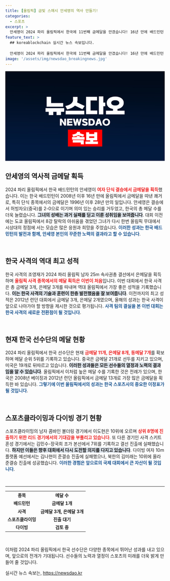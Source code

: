 ```yaml
---
title: [올림픽] 금빛 스매시 안세영의 역사 만들기!
categories:
  - 스포츠
excerpt: >
  안세영이 2024 파리 올림픽에서 한국에 11번째 금메달을 안겼습니다! 16년 만에 배드민턴 단식에서 금메달을 수확한 그녀, 그러나 대표팀에 대한 실망감도 드러냈습니다. 이번 대회에서 한국은 사격과 양궁까지 총 11개의 금메달을 거머쥐며 메달 순위 5위를 기록 중입니다!
feature_text: >
  ## koreablockchain 실시간 뉴스 속보입니다.

  안세영이 2024 파리 올림픽에서 한국에 11번째 금메달을 안겼습니다! 16년 만에 배드민턴 단식에서 금메달을 수확한 그녀, 그러나 대표팀에 대한 실망감도 드러냈습니다. 이번 대회에서 한국은 사격과 양궁까지 총 11개의 금메달을 거머쥐며 메달 순위 5위를 기록 중입니다!
image: '/assets/img/newsdao_breakingnews.jpg'
---
```


<p><img src="/assets/img/newsdao_breakingnews.jpg" alt="koreablockchain 속보" /></p>

<h2 data-ke-size="size26">안세영의 역사적 금메달 획득</h2>

<p data-ke-size="size16">2024 파리 올림픽에서 한국 배드민턴의 안세영이 <b><span style="color: #ee2323;">여자 단식 결승에서 금메달을 획득</span></b>했습니다. 이는 한국 배드민턴이 2008년 이후 16년 만에 올림픽에서 금메달을 따낸 쾌거로, 특히 단식 종목에서의 금메달은 1996년 이후 28년 만의 일입니다. 안세영은 결승에서 허빙자오(중국)를 2-0으로 이기며 의미 있는 승리를 거두었고, 한국의 총 메달 수를 더욱 늘렸습니다. <b><span style="background-color: #21538527;">그녀의 성배는 과거 실패를 딛고 이룬 성취임을 보여줍니다</span></b>. 대회 이전에는 도쿄 올림픽에서 8강 탈락의 아쉬움을 겪었던 그녀가 다시 한번 올림픽 무대에서 시상대의 정점에 서는 모습은 많은 응원과 희망을 주었습니다. <b><span style="color: #1a5490;">이러한 성과는 한국 배드민턴의 발전과 함께, 안세영 본인의 꾸준한 노력의 결과라고 할 수 있습니다</span></b>.</p>

<p data-ke-size="size16">&nbsp;</p>

<h2 data-ke-size="size26">한국 사격의 역대 최고 성적</h2>

<p data-ke-size="size16">한국 사격의 조영재가 2024 파리 올림픽 남자 25m 속사권총 결선에서 은메달을 획득하며 <b><span style="color: #ee2323;">올림픽 사격 종목에서의 메달 획득은 이번이 처음</span></b>입니다. 이번 대회에서 한국 사격은 총 금메달 3개, 은메달 3개를 따내며 역대 올림픽에서 가장 좋은 성적을 기록했습니다. <b><span style="background-color: #21538527;">이는 한국 사격의 기술과 훈련이 한층 발전했음을 잘 보여줍니다</span></b>. 이전까지의 최고 성적은 2012년 런던 대회에서 금메달 3개, 은메달 2개였으며, 올해의 성과는 한국 사격이 앞으로 나아가야 할 방향을 제시한 것으로 평가됩니다. <b><span style="color: #1a5490;">사격 팀의 결실을 본 이번 대회는 한국 사격의 새로운 전환점이 될 것입니다</span></b>.</p>

<p data-ke-size="size16">&nbsp;</p>

<h2 data-ke-size="size26">현재 한국 선수단의 메달 현황</h2>

<p data-ke-size="size16">2024 파리 올림픽에서 한국 선수단은 현재 <b><span style="color: #ee2323;">금메달 11개, 은메달 8개, 동메달 7개</span></b>를 확보하며 메달 순위 5위를 기록하고 있습니다. 중국은 금메달 21개로 선두를 지키고 있으며, 미국은 19개로 뒤따르고 있습니다. <b><span style="background-color: #21538527;">이러한 성과들은 모든 선수들의 열정과 노력의 결과임을 알 수 있습니다</span></b>. 올림픽에서 이처럼 높은 메달 수를 기록한 것은 전례가 있으며, 한국은 2008년 베이징과 2012년 런던 올림픽에서 금메달 13개로 가장 많은 금메달을 획득한 바 있습니다. <b><span style="color: #1a5490;">그렇기에 이번 올림픽에서의 성과는 한국 스포츠사의 중요한 이정표가 될 것입니다</span></b>.</p>

<p data-ke-size="size16">&nbsp;</p>

<h2 data-ke-size="size26">스포츠클라이밍과 다이빙 경기 현황</h2>

<p data-ke-size="size16">스포츠클라이밍의 남자 콤바인 볼더링 경기에서 이도현은 10위에 오르며 <b><span style="color: #ee2323;">상위 8명에 진출하기 위한 리드 경기에서의 기대감을 부풀리고 있습니다</span></b>. 또 다른 경기인 사격 스키트 혼성 경기에서는 김민수-장국희 조가 본선에서 7위를 기록하고 결선 진출에 실패했습니다. <b><span style="background-color: #21538527;">하지만 이들은 향후 대회에서 다시 도전할 의지를 다지고 있습니다</span></b>. 다이빙 여자 10m 플랫폼 예선에서는 김나현이 준결승 진출에 실패했으나, 북한의 김미래는 10위에 올라 준결승 진출에 성공했습니다. <b><span style="color: #1a5490;">이러한 경험은 앞으로의 국제 대회에서 큰 자산이 될 것입니다</span></b>.</p>

<p data-ke-size="size16">&nbsp;</p>

<hr />

<table style="width: 100%; border-collapse: collapse;">
  <tr>
    <td style="text-align: center; height: 17px;"><b>종목</b></td>
    <td style="text-align: center; height: 17px;"><b>메달 수</b></td>
  </tr>
  <tr>
    <td style="text-align: center; height: 17px;"><b>배드민턴</b></td>
    <td style="text-align: center; height: 17px;"><b>금메달 1개</b></td>
  </tr>
  <tr>
    <td style="text-align: center; height: 17px;"><b>사격</b></td>
    <td style="text-align: center; height: 17px;"><b>금메달 3개, 은메달 3개</b></td>
  </tr>
  <tr>
    <td style="text-align: center; height: 17px;"><b>스포츠클라이밍</b></td>
    <td style="text-align: center; height: 17px;"><b>진출 대기</b></td>
  </tr>
  <tr>
    <td style="text-align: center; height: 17px;"><b>다이빙</b></td>
    <td style="text-align: center; height: 17px;"><b>검토 중</b></td>
  </tr>
</table>

<p data-ke-size="size16">&nbsp;</p>

<p data-ke-size="size16">이처럼 2024 파리 올림픽에서 한국 선수단은 다양한 종목에서 뛰어난 성과를 내고 있으며, 앞으로의 전개가 기대됩니다. 선수들의 노력과 열정이 스포츠의 미래를 더욱 밝게 만들어 줄 것입니다.</p>
실시간 뉴스 속보는, <a href="https://newsdao.kr" rel="dofollow">https://newsdao.kr</a>


